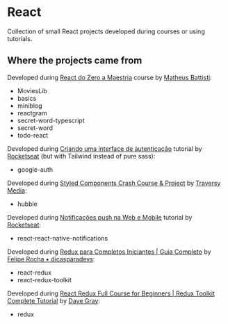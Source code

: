 # React

Collection of small React projects developed during courses or using tutorials.

## Where the projects came from

Developed during [React do Zero a Maestria](https://www.udemy.com/course/react-do-zero-a-maestria-c-hooks-router-api-projetos/) course by [Matheus Battisti](https://www.udemy.com/user/matheus-battisti/):

-   MoviesLib
-   basics
-   miniblog
-   reactgram
-   secret-word-typescript
-   secret-word
-   todo-react

Developed during [Criando uma interface de autenticação](https://www.youtube.com/watch?v=7Gd8an7qZ4w) tutorial by [Rocketseat](https://www.youtube.com/@rocketseat) (but with Tailwind instead of pure sass):

-   google-auth

Developed during [Styled Components Crash Course & Project](https://www.youtube.com/watch?v=02zO0hZmwnw) by [Traversy Media](https://www.youtube.com/@TraversyMedia):

-   hubble

Developed during [Notificações push na Web e Mobile](https://www.youtube.com/watch?v=nNvxERiVb_s) tutorial by [Rocketseat](https://www.youtube.com/@rocketseat):

-   react-react-native-notifications

Developed during [Redux para Completos Iniciantes | Guia Completo](https://www.youtube.com/watch?v=mXI2-gjIZ40) by [Felipe Rocha • dicasparadevs](https://www.youtube.com/@dicasparadevs):

-   react-redux
-   react-redux-toolkit

Developed during [React Redux Full Course for Beginners | Redux Toolkit Complete Tutorial](https://www.youtube.com/watch?v=NqzdVN2tyvQ) by [Dave Gray](https://www.youtube.com/@DaveGrayTeachesCode):

-   redux
